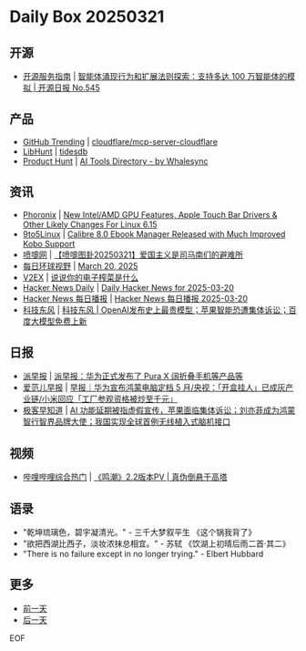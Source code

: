 # Daily Box 20250321

## 开源
- [开源服务指南](https://osguider.com/blog/) | [智能体涌现行为和扩展法则探索：支持多达 100 万智能体的模拟 | 开源日报 No.545](https://osguider.com/blog/post/daily/daily-545/)

## 产品
- [GitHub Trending](https://github.com/trending?since=daily) | [cloudflare/mcp-server-cloudflare](https://github.com/cloudflare/mcp-server-cloudflare)
- [LibHunt](https://www.libhunt.com/) | [tidesdb](https://www.libhunt.com/r/tidesdb)
- [Product Hunt](https://www.producthunt.com) | [AI Tools Directory - by Whalesync](https://www.producthunt.com/posts/ai-tools-directory-by-whalesync)

## 资讯
- [Phoronix](https://www.phoronix.com/) | [New Intel/AMD GPU Features, Apple Touch Bar Drivers & Other Likely Changes For Linux 6.15](https://www.phoronix.com/news/Linux-6.15-Likely-Features)
- [9to5Linux](https://9to5linux.com/) | [Calibre 8.0 Ebook Manager Released with Much Improved Kobo Support](https://9to5linux.com/calibre-8-0-ebook-manager-released-with-much-improved-kobo-support)
- [喷嚏网](http://www.dapenti.com/blog/blog.asp?subjectid=70&name=xilei) | [【喷嚏图卦20250321】爱国主义是司马南们的避难所](http://www.dapenti.com/blog/more.asp?name=xilei&id=184919)
- [每日环球视野](https://idai.ly/) | [March 20, 2025](http://m.idai.ly/se/a193iG?1742400000)
- [V2EX](https://www.v2ex.com/) | [说说你的电子榨菜是什么](https://www.v2ex.com/t/1120134)
- [Hacker News Daily](https://www.daemonology.net/hn-daily/) | [Daily Hacker News for 2025-03-20](https://www.daemonology.net/hn-daily/2025-03-20.html)
- [Hacker News 每日播报](https://hacker-news.agi.li/) | [Hacker News 每日播报 2025-03-20](https://hacker-news.agi.li/post/2025-03-20)
- [科技东风](https://m.smzdm.com/tag/tn0400v/) | [科技东风 | OpenAI发布史上最贵模型；苹果智能恐遭集体诉讼；百度大模型免费上新](https://post.m.smzdm.com/p/a44rq74l/)

## 日报
- [派早报](https://sspai.com/tag/%E6%B4%BE%E6%97%A9%E6%8A%A5) | [派早报：华为正式发布了 Pura X 阔折叠手机等产品等](https://sspai.com/post/97605)
- [爱范儿早报](https://www.ifanr.com/category/ifanrnews) | [早报｜华为宣布鸿蒙电脑定档 5 月/央视：「开盒挂人」已成灰产业链/小米回应「工厂参观资格被炒至千元」](https://www.ifanr.com/1618211)
- [极客早知道](https://www.geekpark.net/column/74) | [AI 功能延期被指虚假宣传，苹果面临集体诉讼；刘亦菲成为鸿蒙智行智界品牌大使；我国实现全球首例无线植入式脑机接口](https://www.geekpark.net/news/347243)

## 视频
- [哔哩哔哩综合热门](https://www.bilibili.com/v/popular/all/) | [《鸣潮》2.2版本PV | 真伪倒悬于高塔](https://b23.tv/BV1MKXrYvEgJ)

## 语录
- "乾坤琉璃色，碧宇凝清光。" - 三千大梦叙平生 《这个锅我背了》
- "欲把西湖比西子，淡妆浓抹总相宜。" - 苏轼 《饮湖上初晴后雨二首·其二》
- "There is no failure except in no longer trying." - Elbert Hubbard

## 更多
- [前一天](daily-box-20250320.md)
- [后一天](daily-box-20250322.md)

EOF